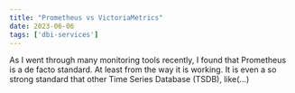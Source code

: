 ```yaml
---
title: "Prometheus vs VictoriaMetrics"
date: 2023-06-06
tags: ['dbi-services']
---
```

As I went through many monitoring tools recently, I found that Prometheus is a de facto standard. At least from the way it is working. It is even a so strong standard that other Time Series Database (TSDB), like(…)
